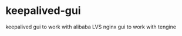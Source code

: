 keepalived-gui
==============

keepalived gui to work with alibaba LVS
nginx gui to work with tengine
